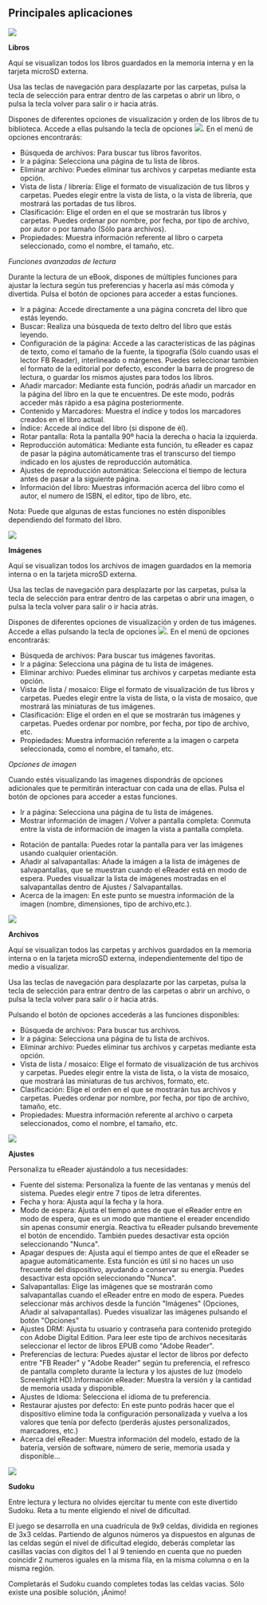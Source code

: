 ## Principales aplicaciones

![](http://static.energysistem.com/images/manuals/39225/5693a18601299.jpg)

**Libros**

Aquí se visualizan todos los libros guardados en la memoria interna y en la tarjeta microSD externa.

Usa las teclas de navegación para desplazarte por las carpetas, pulsa la tecla de selección para entrar dentro de las carpetas o abrir un libro, o pulsa la tecla volver para salir o ir hacia atrás.

Dispones de diferentes opciones de visualización y orden de los libros de tu biblioteca. Accede a ellas pulsando la tecla de opciones ![](http://static.energysistem.com/images/manuals/42169/54bfe0a1cd3a6.jpg). En el menú de opciones encontrarás:

- Búsqueda de archivos: Para buscar tus libros favoritos.
- Ir a página: Selecciona una página de tu lista de libros.
- Eliminar archivo: Puedes eliminar tus archivos y carpetas mediante esta opción.
- Vista de lista / librería: Elige el formato de visualización de tus libros y carpetas. Puedes elegir entre la vista de lista, o la vista de librería, que mostrará las portadas de tus libros.
- Clasificación: Elige el orden en el que se mostrarán tus libros y carpetas. Puedes ordenar por nombre, por fecha, por tipo de archivo, por autor o por tamaño (Sólo para archivos).
- Propiedades: Muestra información referente al libro o carpeta seleccionado, como el nombre, el tamaño, etc.

*Funciones avanzadas de lectura*

Durante la lectura de un eBook, dispones de múltiples funciones para ajustar la lectura según tus preferencias y hacerla así más cómoda y divertida. Pulsa el botón de opciones para acceder a estas funciones. 

- Ir a página: Accede directamente a una página concreta del libro que estás leyendo.
- Buscar: Realiza una búsqueda de texto deltro del libro que estás leyendo.
- Configuración de la página: Accede a las características de las páginas de texto, como el tamaño de la fuente, la tipografía (Sólo cuando usas el lector FB Reader), interlineado o márgenes. Puedes seleccionar tambien el formato de la editorial por defecto, esconder la barra de progreso de lectura, o guardar los mismos ajustes para todos los libros.
- Añadir marcador: Mediante esta función, podrás añadir un marcador en la página del libro en la que te encuentres. De este modo, podrás acceder más rápido a esa página posteriormente.
- Contenido y Marcadores: Muestra el índice y todos los marcadores creados en el libro actual.
- Índice: Accede al índice del libro (si dispone de él).
- Rotar pantalla: Rota la pantalla 90º hacia la derecha o hacia la izquierda.
- Reproducción automática: Mediante esta función, tu eReader es capaz de pasar la página automáticamente tras el transcurso del tiempo indicado en los ajustes de reproducción automática.
- Ajustes de reproducción automática: Selecciona el tiempo de lectura antes de pasar a la siguiente página.
- Información del libro: Muestras información acerca del libro como el autor, el numero de ISBN, el editor, tipo de libro, etc.

Nota: Puede que algunas de estas funciones no estén disponibles dependiendo del formato del libro.

![](http://static.energysistem.com/images/manuals/39225/5693a18b837ed.jpg)

**Imágenes**

Aquí se visualizan todos los archivos de imagen guardados en la memoria interna o en la tarjeta microSD externa.

Usa las teclas de navegación para desplazarte por las carpetas, pulsa la tecla de selección para entrar dentro de las carpetas o abrir una imagen, o pulsa la tecla volver para salir o ir hacia atrás.

Dispones de diferentes opciones de visualización y orden de tus imágenes. Accede a ellas pulsando la tecla de opciones ![](http://static.energysistem.com/images/manuals/42169/54bfe0a1cd3a6.jpg). En el menú de opciones encontrarás:

- Búsqueda de archivos: Para buscar tus imágenes favoritas.
- Ir a página: Selecciona una página de tu lista de imágenes.
- Eliminar archivo: Puedes eliminar tus archivos y carpetas mediante esta opción.
- Vista de lista / mosaico: Elige el formato de visualización de tus libros y carpetas. Puedes elegir entre la vista de lista, o la vista de mosaico, que mostrará las miniaturas de tus imágenes.
- Clasificación: Elige el orden en el que se mostrarán tus imágenes y carpetas. Puedes ordenar por nombre, por fecha, por tipo de archivo, etc.
- Propiedades: Muestra información referente a la imagen o carpeta seleccionada, como el nombre, el tamaño, etc.

*Opciones de imagen*

Cuando estés visualizando las imagenes dispondrás de opciones adicionales que te permitirán interactuar con cada una de ellas. Pulsa el botón de opciones para acceder a estas funciones.

- Ir a página: Selecciona una página de tu lista de imágenes.
- Mostrar información de imagen / Volver a pantalla completa: Conmuta entre la vista de información de imagen la vista a pantalla completa.
* Rotación de pantalla: Puedes rotar la pantalla para ver las imágenes usando cualquier orientación. 
* Añadir al salvapantallas: Añade la imágen a la lista de imágenes de salvapantallas, que se muestran cuando el eReader está en modo de espera. Puedes visualizar la lista de imágenes mostradas en el salvapantallas dentro de Ajustes / Salvapantallas.
* Acerca de la imagen: En este punto se muestra información de la imagen (nombre, dimensiones, tipo de archivo,etc.).

![](http://static.energysistem.com/images/manuals/39225/5693a19022c84.jpg)

**Archivos**

Aquí se visualizan todos las carpetas y archivos guardados en la memoria interna o en la tarjeta microSD externa, independientemente del tipo de medio a visualizar.

Usa las teclas de navegación para desplazarte por las carpetas, pulsa la tecla de selección para entrar dentro de las carpetas o abrir un archivo, o pulsa la tecla volver para salir o ir hacia atrás.

Pulsando el botón de opciones accederás a las funciones disponibles:

- Búsqueda de archivos: Para buscar tus archivos.
- Ir a página: Selecciona una página de tu lista de archivos.
- Eliminar archivo: Puedes eliminar tus archivos y carpetas mediante esta opción.
- Vista de lista / mosaico: Elige el formato de visualización de tus archivos y carpetas. Puedes elegir entre la vista de lista, o la vista de mosaico, que mostrará las miniaturas de tus archivos, formato, etc.
- Clasificación: Elige el orden en el que se mostrarán tus archivos y carpetas. Puedes ordenar por nombre, por fecha, por tipo de archivo, tamaño, etc.
- Propiedades: Muestra información referente al archivo o carpeta seleccionados, como el nombre, el tamaño, etc.

![](http://static.energysistem.com/images/manuals/39225/5693a1970d7ea.jpg)

**Ajustes**

Personaliza tu eReader ajustándolo a tus necesidades:

* Fuente del sistema: Personaliza la fuente de las ventanas y menús del sistema. Puedes elegir entre 7 tipos de letra diferentes.
* Fecha y hora: Ajusta aquí la fecha y la hora.
* Modo de espera: Ajusta el tiempo antes de que el eReader entre en modo de espera, que es un modo que mantiene el ereader encendido sin apenas consumir energía. Reactiva tu eReader pulsando brevemente el botón de encendido. También puedes desactivar esta opción seleccionando "Nunca".
* Apagar despues de: Ajusta aquí el tiempo antes de que el eReader se apague automáticamente. Esta función es útil si no haces un uso frecuente del dispositivo, ayudando a conservar su energía. Puedes desactivar esta opción seleccionando "Nunca".
* Salvapantallas: Elige las imágenes que se mostrarán como salvapantallas cuando el eReader entre en modo de espera. Puedes seleccionar más archivos desde la función "Imágenes" (Opciones, Añadir al salvapantallas). Puedes visualizar las imágenes pulsando el botón "Opciones" 
* Ajustes DRM: Ajusta tu usuario y contraseña para contenido protegido con Adobe Digital Edition. Para leer este tipo de archivos necesitarás seleccionar el lector de libros EPUB como "Adobe Reader".
* Preferencias de lectura: Puedes ajustar el lector de libros por defecto entre "FB Reader" y "Adobe Reader" según tu preferencia, el refresco de pantalla completo durante la lectura y los ajustes de luz (modelo Screenlight HD).Información eReader: Muestra la versión y la cantidad de memoria usada y disponible.
* Ajustes de Idioma: Selecciona el idioma de tu preferencia.
* Restaurar ajustes por defecto: En este punto podrás hacer que el dispositivo elimine toda la configuración personalizada y vuelva a los valores que tenía por defecto (perderás ajustes personalizados, marcadores, etc.)
* Acerca del eReader: Muestra información del modelo, estado de la batería, versión de software, número de serie, memoria usada y disponible...


![](http://static.energysistem.com/images/manuals/39225/5693a19c407bb.jpg)

**Sudoku**

Entre lectura y lectura no olvides ejercitar tu mente con este divertido Sudoku. Reta a tu mente eligiendo el nivel de dificultad.

El juego se desarrolla en una cuadrícula de 9x9 celdas, dividida en regiones de 3x3 celdas. Partiendo de algunos números ya dispuestos en algunas de las celdas según el nivel de dificultad elegido, deberás completar las casillas vacías con dígitos del 1 al 9 teniendo en cuenta que no pueden coincidir 2 numeros iguales en la misma fila, en la misma columna o en la misma región. 

Completarás el Sudoku cuando completes todas las celdas vacias. Sólo existe una posible solución, ¡Ánimo!


